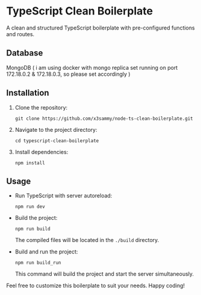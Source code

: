 # TypeScript Clean Boilerplate

A clean and structured TypeScript boilerplate with pre-configured functions and routes.

## Database

MongoDB ( i am using docker with mongo replica set running on port 172.18.0.2 & 172.18.0.3, so please set accordingly )

## Installation

1. Clone the repository:

   ```shell
   git clone https://github.com/x3sammy/node-ts-clean-boilerplate.git
   ```

2. Navigate to the project directory:

   ```shell
   cd typescript-clean-boilerplate
   ```

3. Install dependencies:

   ```shell
   npm install
   ```

## Usage

- Run TypeScript with server autoreload:

  ```shell
  npm run dev
  ```

- Build the project:

  ```shell
  npm run build
  ```

  The compiled files will be located in the `./build` directory.

- Build and run the project:

  ```shell
  npm run build_run
  ```

  This command will build the project and start the server simultaneously.

Feel free to customize this boilerplate to suit your needs. Happy coding!
